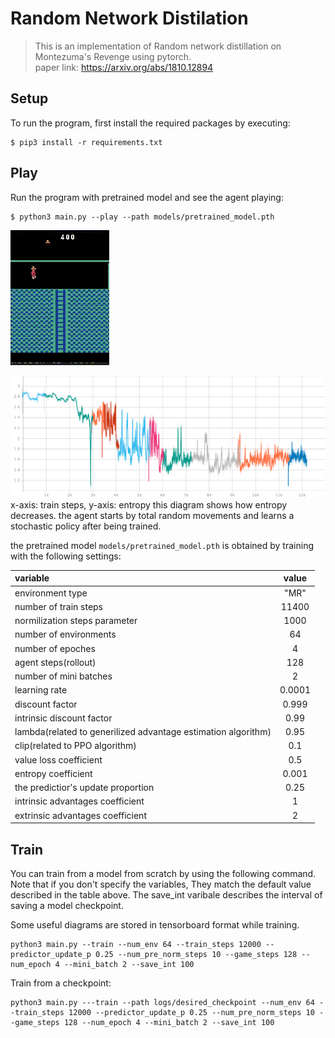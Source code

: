# Random Network Distilation 

> This is an implementation of Random network distillation on Montezuma's Revenge using pytorch.   
> paper link: https://arxiv.org/abs/1810.12894   


## Setup
To run the program, first install the required packages by executing:   

```shell
$ pip3 install -r requirements.txt
```

## Play 
Run the program with pretrained model and see the agent playing:

```shell
$ python3 main.py --play --path models/pretrained_model.pth
```
  
![trained agent playing](demo/mr_playing.gif)
   




![entropy](demo/entropy.png?raw=true "Entropy ")  
x-axis: train steps, y-axis: entropy
this diagram shows how entropy decreases. the agent starts by total random movements and learns a stochastic policy after being trained.  

the pretrained model `models/pretrained_model.pth` is obtained by training with the following settings:   

| variable |  value| 
|:-----|:--------:|
| environment type | "MR" |
|   number of train steps  | 11400 |  
| normilization steps parameter  | 1000   |
| number of environments   |  64 |   
| number of epoches | 4 |
| agent steps(rollout) | 128 |
| number of mini batches | 2 |
| learning rate | 0.0001 |
| discount factor | 0.999 |
| intrinsic discount factor | 0.99 | 
| lambda(related to generilized advantage estimation algorithm) | 0.95 |
| clip(related to PPO algorithm) | 0.1 |
| value loss coefficient | 0.5 |
| entropy coefficient | 0.001 |
| the predictior's update proportion | 0.25 |
| intrinsic advantages coefficient | 1 |
| extrinsic advantages coefficient | 2 |

## Train

You can train from a model from scratch by using the following command. Note that if you don't specify the variables, They match the default value described in the table above.  The save_int varibale describes the interval of saving a model checkpoint.   

Some useful diagrams are stored in tensorboard format while training.
```shell 
python3 main.py --train --num_env 64 --train_steps 12000 --predictor_update_p 0.25 --num_pre_norm_steps 10 --game_steps 128 --num_epoch 4 --mini_batch 2 --save_int 100 
```
Train from a checkpoint:

```shell 
python3 main.py ---train --path logs/desired_checkpoint --num_env 64 --train_steps 12000 --predictor_update_p 0.25 --num_pre_norm_steps 10 --game_steps 128 --num_epoch 4 --mini_batch 2 --save_int 100 
```


